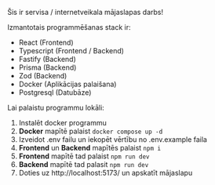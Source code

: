Šis ir servisa / internetveikala mājaslapas darbs!

Izmantotais programmēšanas stack ir:

- React (Frontend)
- Typescript (Frontend / Backend)
- Fastify (Backend)
- Prisma (Backend)
- Zod (Backend)
- Docker (Aplikācijas palaišana)
- Postgresql (Datubāze)

Lai palaistu programmu lokāli:

1. Instalēt docker programmu
2. <b>Docker</b> mapītē palaist ```docker compose up -d```
3. Izveidot .env failu un iekopēt vērtību no .env.example faila
4. <b>Frontend</b> un <b>Backend</b> mapītēs palaist ```npm i```
5. <b>Frontend</b> mapītē tad palaist ```npm run dev```
6. <b>Backend</b> mapītē tad palasit ```npm run dev```
7. Doties uz http://localhost:5173/ un apskatīt mājaslapu
